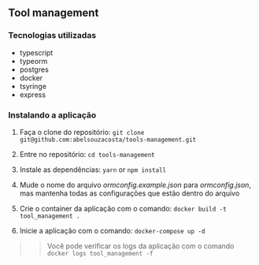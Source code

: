 ## Tool management

### Tecnologias utilizadas

- typescript
- typeorm
- postgres
- docker
- tsyringe
- express

### Instalando a aplicação

1. Faça o clone do repositório: `git clone git@github.com:abelsouzacosta/tools-management.git`

2. Entre no repositório: `cd tools-management`

3. Instale as dependências: `yarn` or `npm install`

4. Mude o nome do arquivo *ormconfig.example.json* para *ormconfig.json*, mas mantenha todas as configurações que estão dentro do arquivo

5. Crie o container da aplicação com o comando: `docker build -t tool_management .`

6. Inicie a aplicação com o comando: `docker-compose up -d`

>> Você pode verificar os logs da aplicação com o comando `docker logs tool_management -f`
